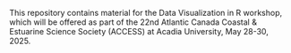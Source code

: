 This repository contains material for the Data Visualization in R workshop, which will be offered as part of the 22nd Atlantic Canada Coastal & Estuarine Science Society (ACCESS) at Acadia University, May 28-30, 2025.
